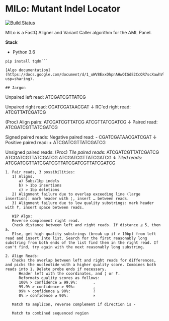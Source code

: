 # MILo: Mutant Indel Locator

[![Build Status](https://travis-ci.org/j3x1/aml-processor.svg?branch=master)](https://travis-ci.org/j3x1/aml-processor)

MILo is a FastQ Aligner and Variant Caller algorithm for the AML Panel.

**Stack**
- Python 3.6

```pip install fastcomp
pip install tqdm```

[Algo documentation](https://docs.google.com/document/d/1_uWV8ExxDhpnAHwQIGdE2CcQR7scXawhVlBf9aegF8Q/edit?usp=sharing).

## Jargon
```
Unpaired left read:
ATCGATCGTTATCG

Unpaired right read:
CGATCGATAACGAT
       ↓
RC'ed right read:
ATCGTTATCGATCG

(Proc) Align pairs:
ATCGATCGTTATCG
    ATCGTTATCGATCG
       ↓
Paired read:
ATCGATCGTTATCGATCG

Signed paired reads:
    Negative paired read:
    - CGATCGATAACGATCGAT
              ↓
    Positive paired read:
    + ATCGATCGTTATCGATCG

Unsigned paired reads:
    (Proc) _Tile paired reads_:
    ATCGATCGTTATCGATCG
              ATCGATCGTTATCGATCG
                        ATCGATCGTTATCGATCG
                    ↓
    _Tiled reads_:
    ATCGATCGTTATCGATCGTTATCGATCGTTATCGATCG
```
1. Pair reads, 3 possibilities:
   1) Aligns.
      a) Subs/1bp indels
      b) > 1bp insertions
      c) > 1bp deletions
   2) Alignment failure due to overlap exceeding line (large insertion): mark header with ¦, insert … between reads.
   3) Alignment failure due to low quality substrings: mark header with ‽, insert space between reads.

   WIP Algo:
   Reverse complement right read.
   Check distance between left and right reads. If distance ≤ 5, then a.
   Else, get high quality substrings (break up if > 10bp) from left read and insert into list. Search for the first reasonably long substring from both ends of the list find them in the right read. If can't find, try again with the next reasonably long substring.

2. Align Reads:
   Checks the overlap between left and right reads for differences, and picks the nucleotide with a higher quality score. Combines both reads into 1. Delete probe ends if necessary.
      Header left with the coordinates, and ¦ or ‽.
      Reformats quality scores as follows:
      100% > confidence ≥ 99.9%:       .
      99.9% > confidence ≥ 99%:        ,
      99% > confidence ≥ 90%:          ?
      0% > confidence ≥ 90%:           ×

   Match to amplicon, reverse complement if direction is -

   Match to combined sequenced region
